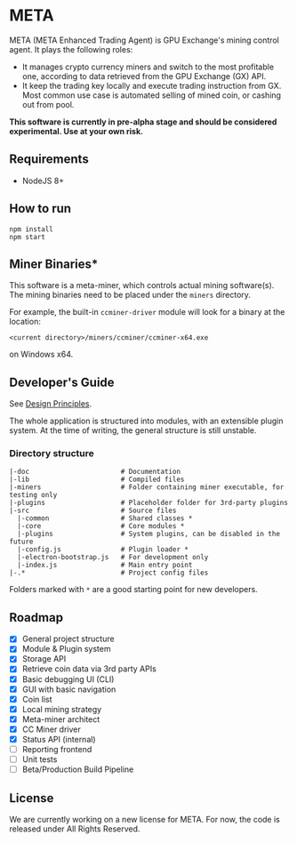 # META

META (META Enhanced Trading Agent) is GPU Exchange's mining control agent. It plays the following roles:

* It manages crypto currency miners and switch to the most profitable one, according to data retrieved from the GPU Exchange (GX) API.
* It keep the trading key locally and execute trading instruction from GX. Most common use case is automated selling of mined coin, or cashing out from pool.

**This software is currently in pre-alpha stage and should be considered experimental. Use at your own risk.**

## Requirements

* NodeJS 8+

## How to run

```
npm install
npm start
```

## Miner Binaries*

This software is a meta-miner, which controls actual mining software(s). The mining binaries need to be placed under the `miners` directory.

For example, the built-in `ccminer-driver` module will look for a binary at the location:

`<current directory>/miners/ccminer/ccminer-x64.exe`

on Windows x64.


## Developer's Guide

See [Design Principles](doc/Design.md).

The whole application is structured into modules, with an extensible plugin system. At the time of writing, the general structure is still unstable.

### Directory structure

```
|-doc                       # Documentation
|-lib                       # Compiled files
|-miners                    # Folder containing miner executable, for testing only
|-plugins                   # Placeholder folder for 3rd-party plugins
|-src                       # Source files
  |-common                  # Shared classes *
  |-core                    # Core modules *
  |-plugins                 # System plugins, can be disabled in the future
  |-config.js               # Plugin loader *
  |-electron-bootstrap.js   # For development only
  |-index.js                # Main entry point
|-.*                        # Project config files
```

Folders marked with `*` are a good starting point for new developers.

## Roadmap

- [x] General project structure
- [x] Module & Plugin system
- [x] Storage API
- [x] Retrieve coin data via 3rd party APIs
- [x] Basic debugging UI (CLI)
- [x] GUI with basic navigation
- [x] Coin list
- [x] Local mining strategy
- [x] Meta-miner architect
- [x] CC Miner driver
- [x] Status API (internal)
- [ ] Reporting frontend
- [ ] Unit tests
- [ ] Beta/Production Build Pipeline

## License

We are currently working on a new license for META. For now, the code is released under All Rights Reserved.
